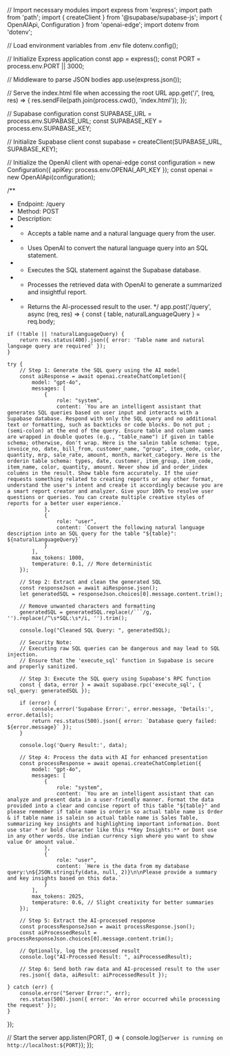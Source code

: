 // Import necessary modules
import express from 'express';
import path from 'path';
import { createClient } from '@supabase/supabase-js';
import { OpenAIApi, Configuration } from 'openai-edge';
import dotenv from 'dotenv';

// Load environment variables from .env file
dotenv.config();

// Initialize Express application
const app = express();
const PORT = process.env.PORT || 3000;

// Middleware to parse JSON bodies
app.use(express.json());

// Serve the index.html file when accessing the root URL
app.get('/', (req, res) => {
    res.sendFile(path.join(process.cwd(), 'index.html'));
});

// Supabase configuration
const SUPABASE_URL = process.env.SUPABASE_URL;
const SUPABASE_KEY = process.env.SUPABASE_KEY;

// Initialize Supabase client
const supabase = createClient(SUPABASE_URL, SUPABASE_KEY);

// Initialize the OpenAI client with openai-edge
const configuration = new Configuration({
    apiKey: process.env.OPENAI_API_KEY
});
const openai = new OpenAIApi(configuration);

/**
 * Endpoint: /query
 * Method: POST
 * Description:
 *   - Accepts a table name and a natural language query from the user.
 *   - Uses OpenAI to convert the natural language query into an SQL statement.
 *   - Executes the SQL statement against the Supabase database.
 *   - Processes the retrieved data with OpenAI to generate a summarized and insightful report.
 *   - Returns the AI-processed result to the user.
 */
app.post('/query', async (req, res) => {
    const { table, naturalLanguageQuery } = req.body;

    if (!table || !naturalLanguageQuery) {
        return res.status(400).json({ error: 'Table name and natural language query are required' });
    }

    try {
        // Step 1: Generate the SQL query using the AI model
        const aiResponse = await openai.createChatCompletion({
            model: "gpt-4o",
            messages: [
                {
                    role: "system",
                    content: `You are an intelligent assistant that generates SQL queries based on user input and interacts with a Supabase database. Respond with only the SQL query and no additional text or formatting, such as backticks or code blocks. Do not put ; (semi-colon) at the end of the query. Ensure table and column names are wrapped in double quotes (e.g., "table_name") if given in table schema; otherwise, don't wrap. Here is the salein table schema: type, invoice_no, date, bill_from, customer_name, "group", item_code, color, quantity, mrp, sale_rate, amount, month, market_category. Here is the orderin table schema: types, date, customer, item_group, item_code, item_name, color, quantity, amount. Never show id and order_index columns in the result. Show table form accurately. If the user requests something related to creating reports or any other format, understand the user's intent and create it accordingly because you are a smart report creator and analyzer. Give your 100% to resolve user questions or queries. You can create multiple creative styles of reports for a better user experience.`
                },
                {
                    role: "user",
                    content: `Convert the following natural language description into an SQL query for the table "${table}": ${naturalLanguageQuery}`
                }
            ],
            max_tokens: 1000,
            temperature: 0.1, // More deterministic
        });

        // Step 2: Extract and clean the generated SQL
        const responseJson = await aiResponse.json();
        let generatedSQL = responseJson.choices[0].message.content.trim();

        // Remove unwanted characters and formatting
        generatedSQL = generatedSQL.replace(/```/g, '').replace(/^\s*SQL:\s*/i, '').trim();

        console.log("Cleaned SQL Query: ", generatedSQL);

        // Security Note:
        // Executing raw SQL queries can be dangerous and may lead to SQL injection.
        // Ensure that the 'execute_sql' function in Supabase is secure and properly sanitized.

        // Step 3: Execute the SQL query using Supabase's RPC function
        const { data, error } = await supabase.rpc('execute_sql', { sql_query: generatedSQL });

        if (error) {
            console.error('Supabase Error:', error.message, 'Details:', error.details);
            return res.status(500).json({ error: `Database query failed: ${error.message}` });
        }

        console.log('Query Result:', data);

        // Step 4: Process the data with AI for enhanced presentation
        const processResponse = await openai.createChatCompletion({
            model: "gpt-4o",
            messages: [
                {
                    role: "system",
                    content: `You are an intelligent assistant that can analyze and present data in a user-friendly manner. Format the data provided into a clear and concise report of this table "${table}" and please remember if table name is orderin so actual table name is Order & if table name is salein so actual table name is Sales Table, summarizing key insights and highlighting important information. Dont use star * or bold character like this **Key Insights:** or Dont use in any other words. Use indian currency sign where you want to show value Or amount value.`
                },
                {
                    role: "user",
                    content: `Here is the data from my database query:\n${JSON.stringify(data, null, 2)}\n\nPlease provide a summary and key insights based on this data.`
                }
            ],
            max_tokens: 2025,
            temperature: 0.6, // Slight creativity for better summaries
        });

        // Step 5: Extract the AI-processed response
        const processResponseJson = await processResponse.json();
        const aiProcessedResult = processResponseJson.choices[0].message.content.trim();

        // Optionally, log the processed result
        console.log("AI-Processed Result: ", aiProcessedResult);

        // Step 6: Send both raw data and AI-processed result to the user
        res.json({ data, aiResult: aiProcessedResult });

    } catch (err) {
        console.error("Server Error:", err);
        res.status(500).json({ error: 'An error occurred while processing the request' });
    }
});


// Start the server
app.listen(PORT, () => {
    console.log(`Server is running on http://localhost:${PORT}`);
});
